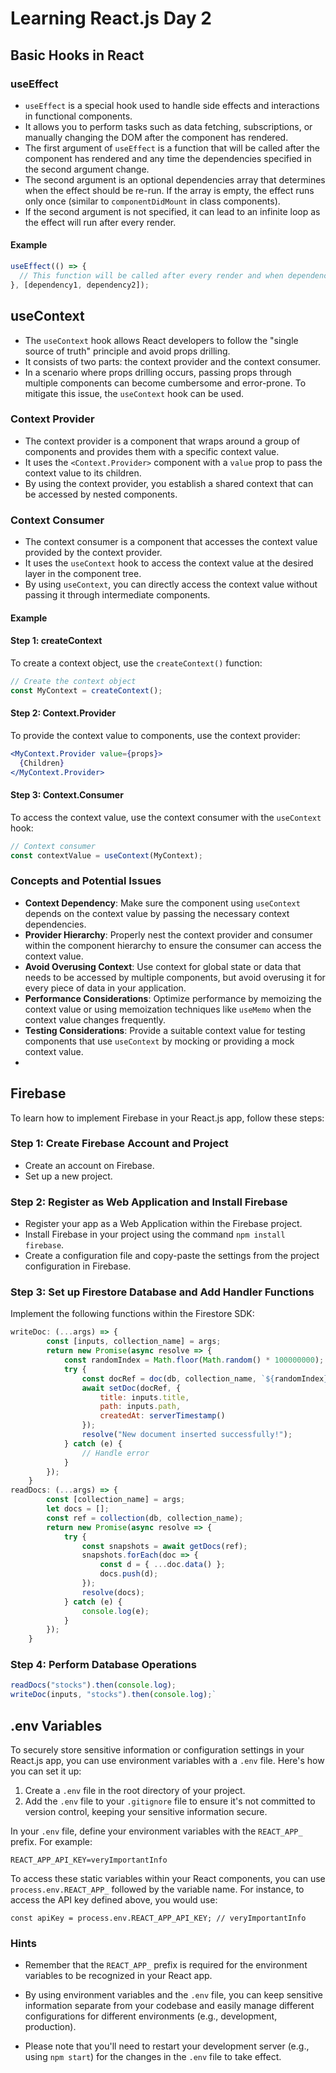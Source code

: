 # Learning React.js Day 2

## Basic Hooks in React

### useEffect

- `useEffect` is a special hook used to handle side effects and interactions in functional components.
- It allows you to perform tasks such as data fetching, subscriptions, or manually changing the DOM after the component has rendered.
- The first argument of `useEffect` is a function that will be called after the component has rendered and any time the dependencies specified in the second argument change.
- The second argument is an optional dependencies array that determines when the effect should be re-run. If the array is empty, the effect runs only once (similar to `componentDidMount` in class components).
-   If the second argument is not specified, it can lead to an infinite loop as the effect will run after every render.
#### Example

```javascript
useEffect(() => {
  // This function will be called after every render and when dependencies change
}, [dependency1, dependency2]);
```
## useContext

- The `useContext` hook allows React developers to follow the "single source of truth" principle and avoid props drilling.
- It consists of two parts: the context provider and the context consumer.
- In a scenario where props drilling occurs, passing props through multiple components can become cumbersome and error-prone. To mitigate this issue, the `useContext` hook can be used.

### Context Provider

- The context provider is a component that wraps around a group of components and provides them with a specific context value.
- It uses the `<Context.Provider>` component with a `value` prop to pass the context value to its children.
- By using the context provider, you establish a shared context that can be accessed by nested components.

### Context Consumer

- The context consumer is a component that accesses the context value provided by the context provider.
- It uses the `useContext` hook to access the context value at the desired layer in the component tree.
- By using `useContext`, you can directly access the context value without passing it through intermediate components.

#### Example


#### Step 1: createContext
To create a context object, use the `createContext()` function:
```jsx
// Create the context object
const MyContext = createContext();
```


#### Step 2: Context.Provider
To provide the context value to components, use the context provider:
```jsx
<MyContext.Provider value={props}>
  {Children}
</MyContext.Provider>
```
#### Step 3: Context.Consumer
To access the context value, use the context consumer with the `useContext` hook:
```jsx
// Context consumer
const contextValue = useContext(MyContext);
```
### Concepts and Potential Issues
-   **Context Dependency**: Make sure the component using `useContext` depends on the context value by passing the necessary context dependencies.
-   **Provider Hierarchy**: Properly nest the context provider and consumer within the component hierarchy to ensure the consumer can access the context value.
-   **Avoid Overusing Context**: Use context for global state or data that needs to be accessed by multiple components, but avoid overusing it for every piece of data in your application.
-   **Performance Considerations**: Optimize performance by memoizing the context value or using memoization techniques like `useMemo` when the context value changes frequently.
-   **Testing Considerations**: Provide a suitable context value for testing components that use `useContext` by mocking or providing a mock context value.
- 
## Firebase

To learn how to implement Firebase in your React.js app, follow these steps:

### Step 1: Create Firebase Account and Project

-   Create an account on Firebase.
-   Set up a new project.

### Step 2: Register as Web Application and Install Firebase

-   Register your app as a Web Application within the Firebase project.
-   Install Firebase in your project using the command `npm install firebase`.
-   Create a configuration file and copy-paste the settings from the project configuration in Firebase.

### Step 3: Set up Firestore Database and Add Handler Functions

Implement the following functions within the Firestore SDK:

```javascript 
writeDoc: (...args) => {
        const [inputs, collection_name] = args;
        return new Promise(async resolve => {
            const randomIndex = Math.floor(Math.random() * 100000000);
            try {
                const docRef = doc(db, collection_name, `${randomIndex}`);
                await setDoc(docRef, {
                    title: inputs.title,
                    path: inputs.path,
                    createdAt: serverTimestamp()
                });
                resolve("New document inserted successfully!");
            } catch (e) {
                // Handle error
            }
        });
    }
readDocs: (...args) => {
        const [collection_name] = args;
        let docs = [];
        const ref = collection(db, collection_name);
        return new Promise(async resolve => {
            try {
                const snapshots = await getDocs(ref);
                snapshots.forEach(doc => {
                    const d = { ...doc.data() };
                    docs.push(d);
                });
                resolve(docs);
            } catch (e) {
                console.log(e);
            }
        });
    } 
```
### Step 4: Perform Database Operations
```javascript
readDocs("stocks").then(console.log);
writeDoc(inputs, "stocks").then(console.log);` 
```
## .env Variables

To securely store sensitive information or configuration settings in your React.js app, you can use environment variables with a `.env` file. Here's how you can set it up:

1.  Create a `.env` file in the root directory of your project.
2.  Add the `.env` file to your `.gitignore` file to ensure it's not committed to version control, keeping your sensitive information secure.

In your `.env` file, define your environment variables with the `REACT_APP_` prefix. For example:

`REACT_APP_API_KEY=veryImportantInfo` 

To access these static variables within your React components, you can use `process.env.REACT_APP_` followed by the variable name. For instance, to access the API key defined above, you would use:

`const apiKey = process.env.REACT_APP_API_KEY; // veryImportantInfo` 

### Hints
- Remember that the `REACT_APP_` prefix is required for the environment variables to be recognized in your React app.

- By using environment variables and the `.env` file, you can keep sensitive information separate from your codebase and easily manage different configurations for different environments (e.g., development, production).

- Please note that you'll need to restart your development server (e.g., using `npm start`) for the changes in the `.env` file to take effect.

